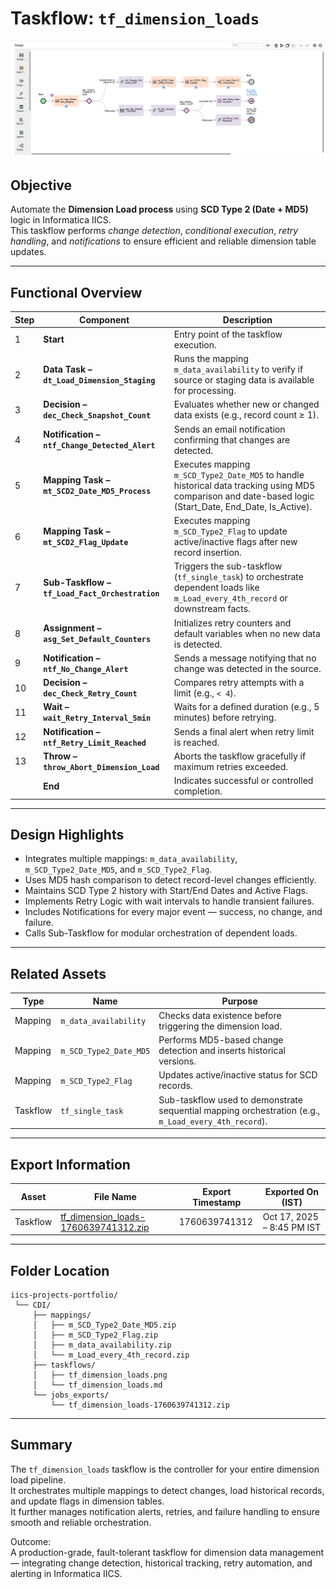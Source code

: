 # Taskflow: `tf_dimension_loads`

![Taskflow Screenshot](https://github.com/s-h-a-s-h-i-k-a-n-t/iics-projects-portfolio/blob/main/CDI/taskflows/tf_dimension_loads.png)

## Objective
Automate the **Dimension Load process** using **SCD Type 2 (Date + MD5)** logic in Informatica IICS.  
This taskflow performs *change detection*, *conditional execution*, *retry handling*, and *notifications* to ensure efficient and reliable dimension table updates.

---

## Functional Overview

| Step | Component | Description |
|------|------------|--------------|
| 1 | **Start** | Entry point of the taskflow execution. |
| 2 | **Data Task – `dt_Load_Dimension_Staging`** | Runs the mapping `m_data_availability` to verify if source or staging data is available for processing. |
| 3 | **Decision – `dec_Check_Snapshot_Count`** | Evaluates whether new or changed data exists (e.g., record count ≥ 1). |
| 4 | **Notification – `ntf_Change_Detected_Alert`** | Sends an email notification confirming that changes are detected. |
| 5 | **Mapping Task – `mt_SCD2_Date_MD5_Process`** | Executes mapping `m_SCD_Type2_Date_MD5` to handle historical data tracking using MD5 comparison and date-based logic (Start_Date, End_Date, Is_Active). |
| 6 | **Mapping Task – `mt_SCD2_Flag_Update`** | Executes mapping `m_SCD_Type2_Flag` to update active/inactive flags after new record insertion. |
| 7 | **Sub-Taskflow – `tf_Load_Fact_Orchestration`** | Triggers the sub-taskflow (`tf_single_task`) to orchestrate dependent loads like `m_Load_every_4th_record` or downstream facts. |
| 8 | **Assignment – `asg_Set_Default_Counters`** | Initializes retry counters and default variables when no new data is detected. |
| 9 | **Notification – `ntf_No_Change_Alert`** | Sends a message notifying that no change was detected in the source. |
| 10 | **Decision – `dec_Check_Retry_Count`** | Compares retry attempts with a limit (e.g., `< 4`). |
| 11 | **Wait – `wait_Retry_Interval_5min`** | Waits for a defined duration (e.g., 5 minutes) before retrying. |
| 12 | **Notification – `ntf_Retry_Limit_Reached`** | Sends a final alert when retry limit is reached. |
| 13 | **Throw – `throw_Abort_Dimension_Load`** | Aborts the taskflow gracefully if maximum retries exceeded. |
|  | **End** | Indicates successful or controlled completion. |

---

## Design Highlights

- Integrates multiple mappings: `m_data_availability`, `m_SCD_Type2_Date_MD5`, and `m_SCD_Type2_Flag`.
- Uses MD5 hash comparison to detect record-level changes efficiently.
- Maintains SCD Type 2 history with Start/End Dates and Active Flags.
- Implements Retry Logic with wait intervals to handle transient failures.
- Includes Notifications for every major event — success, no change, and failure.
- Calls Sub-Taskflow for modular orchestration of dependent loads.

---

## Related Assets

| Type | Name | Purpose |
|------|------|----------|
| Mapping | `m_data_availability` | Checks data existence before triggering the dimension load. |
| Mapping | `m_SCD_Type2_Date_MD5` | Performs MD5-based change detection and inserts historical versions. |
| Mapping | `m_SCD_Type2_Flag` | Updates active/inactive status for SCD records. |
| Taskflow | `tf_single_task` | Sub-taskflow used to demonstrate sequential mapping orchestration (e.g., `m_Load_every_4th_record`). |

---

## Export Information

| Asset | File Name | Export Timestamp | Exported On (IST) |
|--------|------------|------------------|------------------|
| Taskflow | [tf_dimension_loads-1760639741312.zip](https://github.com/s-h-a-s-h-i-k-a-n-t/iics-projects-portfolio/blob/main/CDI/jobs_exports/tf_dimension_loads-1760639741312.zip) | 1760639741312 | Oct 17, 2025 – 8:45 PM IST |

---

## Folder Location

```
iics-projects-portfolio/
 └── CDI/
     ├── mappings/
     │   ├── m_SCD_Type2_Date_MD5.zip
     │   ├── m_SCD_Type2_Flag.zip
     │   ├── m_data_availability.zip
     │   └── m_Load_every_4th_record.zip
     ├── taskflows/
     │   ├── tf_dimension_loads.png
     │   └── tf_dimension_loads.md
     └── jobs_exports/
         └── tf_dimension_loads-1760639741312.zip
```

---

## Summary

The `tf_dimension_loads` taskflow is the controller for your entire dimension load pipeline.  
It orchestrates multiple mappings to detect changes, load historical records, and update flags in dimension tables.  
It further manages notification alerts, retries, and failure handling to ensure smooth and reliable orchestration.

Outcome:  
A production-grade, fault-tolerant taskflow for dimension data management — integrating change detection, historical tracking, retry automation, and alerting in Informatica IICS.
